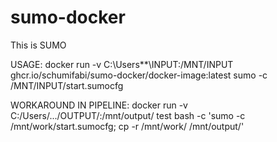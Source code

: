 # sumo-docker

This is SUMO 

USAGE: docker run -v C:\Users\**\INPUT:/MNT/INPUT ghcr.io/schumifabi/sumo-docker/docker-image:latest sumo -c /MNT/INPUT/start.sumocfg

WORKAROUND IN PIPELINE:  docker run -v C:/Users/.../OUTPUT/:/mnt/output/ test bash -c 'sumo -c /mnt/work/start.sumocfg; cp -r /mnt/work/ /mnt/output/'
